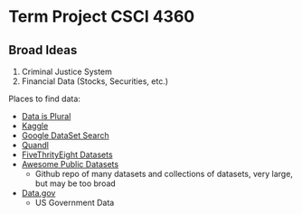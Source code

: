 # Term Project CSCI 4360 

## Broad Ideas 

1. Criminal Justice System 
2. Financial Data (Stocks, Securities, etc.)

Places to find data: 

- [Data is Plural](https://www.data-is-plural.com/archive/)
- [Kaggle](https://www.kaggle.com/datasets)
- [Google DataSet Search](https://datasetsearch.research.google.com/)
- [Quandl](https://www.quandl.com/search?filters=%5B%22Free%22%5D)
- [FiveThrityEight Datasets](https://data.fivethirtyeight.com/)
- [Awesome Public Datasets](https://github.com/awesomedata/awesome-public-datasets#datachallenges)
    - Github repo of many datasets and collections of datasets, very large, but may be too broad
- [Data.gov](https://data.gov)
    - US Government Data
